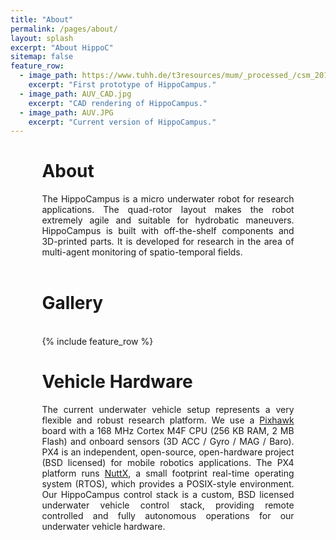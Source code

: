 ```yaml
---
title: "About"
permalink: /pages/about/
layout: splash
excerpt: "About HippoC"
sitemap: false
feature_row:
  - image_path: https://www.tuhh.de/t3resources/mum/_processed_/csm_2014-12-05_10.28.15_nocable_small_34d2a69318.jpg
    excerpt: "First prototype of HippoCampus."   
  - image_path: AUV_CAD.jpg
    excerpt: "CAD rendering of HippoCampus."
  - image_path: AUV.JPG
    excerpt: "Current version of HippoCampus." 
---
```




<div style="margin-left:10%; margin-right:10%; text-align: justify">
  <h1>About</h1>
The HippoCampus is a micro underwater robot for research applications.
The quad-rotor layout makes the robot extremely agile and suitable for hydrobatic maneuvers. 
HippoCampus is built with off-the-shelf components and 3D-printed parts.
It is developed for research in the area of multi-agent monitoring of spatio-temporal fields.
</div>
<br>

<div style="margin-left:10%; margin-right:10%; text-align: justify">
  <h1>Gallery</h1>
</div>
<br>
<div style="width:80%;margin:auto;">{% include feature_row %}</div>


<div style="margin-left:10%; margin-right:10%; text-align: justify">
  <h1>Vehicle Hardware</h1>
  The current underwater vehicle setup represents a very flexible and robust research platform. 
  We use a <a href="https://pixhawk.org/modules/pixhawk" target="_blank">Pixhawk</a> board with a 168 MHz Cortex M4F CPU (256 
  KB RAM, 2 MB Flash) and onboard sensors (3D ACC / Gyro / MAG / Baro). 
  PX4 is an independent, open-source, open-hardware project (BSD licensed) for mobile robotics applications. 
  The PX4 platform runs <a href="https://en.wikipedia.org/wiki/NuttX" target="_blank">NuttX</a>, a small footprint real-time operating system (RTOS), which provides a POSIX-style environment. 
  Our HippoCampus control stack is a custom, BSD licensed underwater vehicle control stack, providing remote controlled and fully autonomous operations for our underwater vehicle hardware.
</div>
<br>

